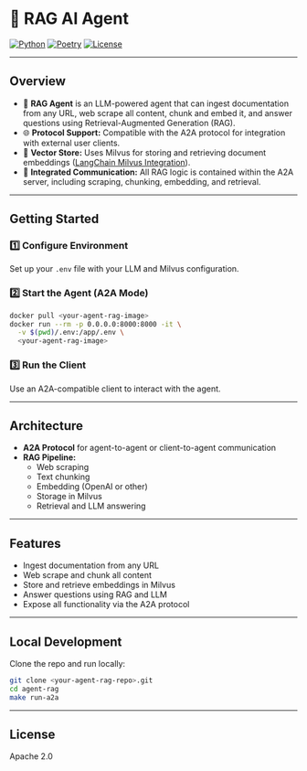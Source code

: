 # 🚀 RAG AI Agent

[![Python](https://img.shields.io/badge/python-3.13%2B-blue?logo=python)](https://www.python.org/)
[![Poetry](https://img.shields.io/badge/poetry-2.1.1%2B-blueviolet?logo=python)](https://python-poetry.org/)
[![License](https://img.shields.io/badge/license-Apache%202.0-green)](LICENSE)

---

## Overview

- 🤖 **RAG Agent** is an LLM-powered agent that can ingest documentation from any URL, web scrape all content, chunk and embed it, and answer questions using Retrieval-Augmented Generation (RAG).
- 🌐 **Protocol Support:** Compatible with the A2A protocol for integration with external user clients.
- 🧠 **Vector Store:** Uses Milvus for storing and retrieving document embeddings ([LangChain Milvus Integration](https://python.langchain.com/docs/integrations/vectorstores/milvus/)).
- 🔗 **Integrated Communication:** All RAG logic is contained within the A2A server, including scraping, chunking, embedding, and retrieval.

---

## Getting Started

### 1️⃣ Configure Environment

Set up your `.env` file with your LLM and Milvus configuration.

### 2️⃣ Start the Agent (A2A Mode)

```bash
docker pull <your-agent-rag-image>
docker run --rm -p 0.0.0.0:8000:8000 -it \
  -v $(pwd)/.env:/app/.env \
  <your-agent-rag-image>
```

### 3️⃣ Run the Client

Use an A2A-compatible client to interact with the agent.

---

## Architecture

- **A2A Protocol** for agent-to-agent or client-to-agent communication
- **RAG Pipeline:**
  - Web scraping
  - Text chunking
  - Embedding (OpenAI or other)
  - Storage in Milvus
  - Retrieval and LLM answering

---

## Features

- Ingest documentation from any URL
- Web scrape and chunk all content
- Store and retrieve embeddings in Milvus
- Answer questions using RAG and LLM
- Expose all functionality via the A2A protocol

---

## Local Development

Clone the repo and run locally:

```bash
git clone <your-agent-rag-repo>.git
cd agent-rag
make run-a2a
```

---

## License

Apache 2.0 